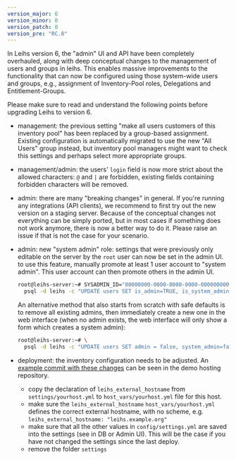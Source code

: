 ```yaml
---
version_major: 6
version_minor: 0
version_patch: 0
version_pre: "RC.8"
---
```


In Leihs version 6, the "admin" UI and API have been completely overhauled, along with deep conceptual changes to the management of users and groups in leihs. This enables massive improvements to the functionality that can now be configured using those system-wide users and groups, e.g., assignment of Inventory-Pool roles, Delegations and Entitlement-Groups.

Please make sure to read and understand the following points before upgrading Leihs to version 6.

- management: the previous setting "make all users customers of this inventory pool" has been replaced by a group-based assignment. Existing configuration is automatically migrated to use the new "All Users" group instead, but inventory pool managers might want to check this settings and perhaps select more appropriate groups.

- management/admin: the users' `login` field is now more strict about the allowed characters: `@` and `|` are forbidden, existing fields containing forbidden characters will be removed.

- admin: there are many "breaking changes" in general. If you're running any integrations (API clients), we recommend to first try out the new version on a staging server. Because of the conceptual changes not everything can be simply ported, but in most cases if something does not work anymore, there is now a better way to do it. Please raise an issue if that is not the case for your scenario.

- admin: new "system admin" role: settings that were previously only editable on the server by the `root` user can now be set in the admin UI. to use this feature, manually promote at least 1 user account to "system admin". This user account can then promote others in the admin UI.

  ```sh
  root@leihs-server:~# SYSADMIN_ID="00000000-0000-0000-0000-000000000000" \
    psql -d leihs -c "UPDATE users SET is_admin=TRUE, is_system_admin=TRUE WHERE id='$SYSADMIN_ID';"
  ```

  An alternative method that also starts from scratch with safe defaults is to remove all existing admins, then immediately create a new one in the web interface (when no admin exists, the web interface will only show a form which creates a system admin):

  ```sh
  root@leihs-server:~# \
    psql -d leihs -c "UPDATE users SET admin = false, system_admin=false;"
  ```

- deployment: the inventory configuration needs to be adjusted. An [example commit with these changes](https://github.com/leihs/demo.leihs.zhdk.ch/commit/a99c8fd553e59802e2805626f893a47b04e06831) can be seen in the demo hosting repository.
  - copy the declaration of `leihs_external_hostname` from `settings/yourhost.yml` to `host_vars/yourhost.yml` file for this host.
  - make sure the `leihs_external_hostname` `host_vars/yourhost.yml` defines the correct external hostname, with no scheme, e.g. `leihs_external_hostname: "leihs.example.org"`
  - make sure that all the other values in `config/settings.yml` are saved into the settings (see in DB or Admin UI). This will be the case if you have not changed the settings since the last deploy.
  - remove the folder `settings`
